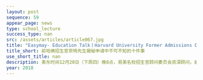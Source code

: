 ```yaml
---
layout: post
sequence: 59
appear_page: news
type: school_lecture
success_type: nan
src: /assets/articles/article067.jpg
title: "Easymay- Education Talk丨Harvard University Former Admissions Officer Mr. Nate - Ten things everyone should know in application process "
title_short: 前哈佛招生官奈特先生揭秘申请中不可不知的十件事
use_short_title: nan
description: 美东时间12月20日（下周四）晚8点，易美名校招生官顾问委员会资深顾问，前哈佛大学资深招生官，奈特先生亲临易美名校易讲坛！
year: 2018
---
```


